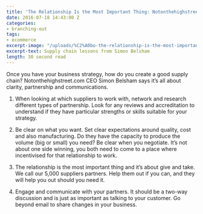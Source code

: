 ```yaml
---
title: 'The Relationship Is the Most Important Thing: Notonthehighstreet.Com'
date: 2016-07-18 14:43:00 Z
categories:
- branching-out
tags:
- ecommerce
excerpt-image: "/uploads/%C2%A0bo-the-relationship-is-the-most-important-thing.jpg"
excerpt-text: Supply chain lessons from Simon Belsham
length: 30 second read
---
```


Once you have your business strategy, how do you create a good supply chain? Notonthehighstreet.com CEO Simon Belsham says it’s all about clarity, partnership and communications.  

1. When looking at which suppliers to work with, network and research different types of partnership. Look for any reviews and accreditation to understand if they have particular strengths or skills suitable for your strategy. 

2. Be clear on what you want. Set clear expectations around quality, cost and also manufacturing. Do they have the capacity to produce the volume (big or small) you need?
Be clear when you negotiate. It’s not about one side winning, you both need to come to a place where incentivised for that relationship to work.

3. The relationship is the most important thing and it’s about give and take.  We call our 5,000 suppliers partners. Help them out if you can, and they will help you out should you need it.

4. Engage and communicate with your partners. It should be a two-way discussion and is just as important as talking to your customer. Go beyond email to share changes in your business. 
